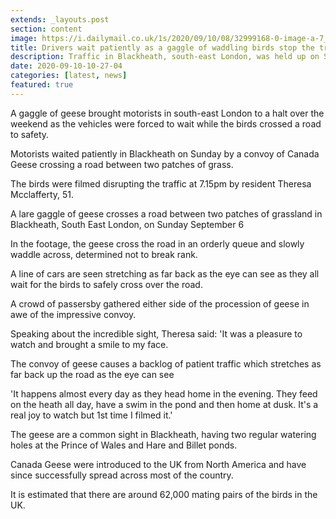 ```yaml
---
extends: _layouts.post
section: content
image: https://i.dailymail.co.uk/1s/2020/09/10/08/32999168-0-image-a-7_1599724198435.jpg 
title: Drivers wait patiently as a gaggle of waddling birds stop the traffic in south-east London 
description: Traffic in Blackheath, south-east London, was held up on Sunday by a large gaggle of geese crossing a road. The birds crossed in an organised fashion with traffic stopping to let them cross. 
date: 2020-09-10-10-27-04 
categories: [latest, news] 
featured: true 
--- 
```

A gaggle of geese brought motorists in south-east London to a halt over the weekend as the vehicles were forced to wait while the birds crossed a road to safety. 

Motorists waited patiently in Blackheath on Sunday by a convoy of Canada Geese crossing a road between two patches of grass.

The birds were filmed disrupting the traffic at 7.15pm by resident Theresa Mcclafferty, 51.

A lare gaggle of geese crosses a road between two patches of grassland in Blackheath, South East London, on Sunday September 6

In the footage, the geese cross the road in an orderly queue and slowly waddle across, determined not to break rank.

A line of cars are seen stretching as far back as the eye can see as they all wait for the birds to safely cross over the road.

A crowd of passersby gathered either side of the procession of geese in awe of the impressive convoy.

Speaking about the incredible sight, Theresa said: 'It was a pleasure to watch and brought a smile to my face.

The convoy of geese causes a backlog of patient traffic which stretches as far back up the road as the eye can see

'It happens almost every day as they head home in the evening. They feed on the heath all day, have a swim in the pond and then home at dusk. It's a real joy to watch but 1st time I filmed it.'

The geese are a common sight in Blackheath, having two regular watering holes at the Prince of Wales and Hare and Billet ponds.

Canada Geese were introduced to the UK from North America and have since successfully spread across most of the country.

It is estimated that there are around 62,000 mating pairs of the birds in the UK. 

